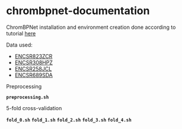 # chrombpnet-documentation
ChromBPNet installation and environment creation done according to tutorial [here](https://github.com/kundajelab/chrombpnet/wiki/Installation)

Data used:
- [ENCSR823ZCR](https://www.encodeproject.org/experiments/ENCSR823ZCR/)
- [ENCSR308HPZ](https://www.encodeproject.org/experiments/ENCSR308HPZ/)
- [ENCSR258JCL](https://www.encodeproject.org/experiments/ENCSR258JCL/)
- [ENCSR689SDA](https://www.encodeproject.org/experiments/ENCSR689SDA/)

Preprocessing

**`preprocessing.sh`**

5-fold cross-validation

**`fold_0.sh`**
**`fold_1.sh`**
**`fold_2.sh`**
**`fold_3.sh`**
**`fold_4.sh`**


